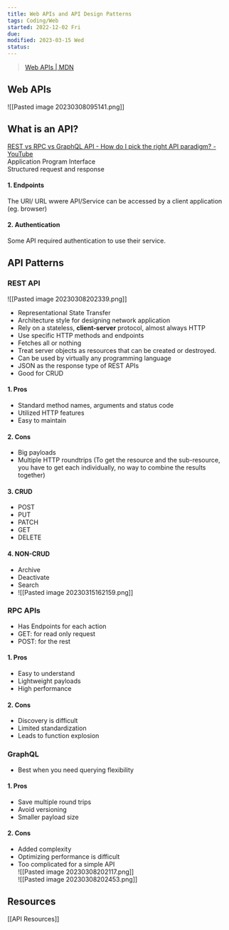 ```yaml
---
title: Web APIs and API Design Patterns
tags: Coding/Web   
started: 2022-12-02 Fri
due: 
modified: 2023-03-15 Wed
status: 
---
```

>[Web APIs | MDN](https://developer.mozilla.org/en-US/docs/Web/API)
## Web APIs
![[Pasted image 20230308095141.png]]
## What is an API?
[REST vs RPC vs GraphQL API - How do I pick the right API paradigm? - YouTube](https://www.youtube.com/watch?v=hkXzsB8D_mo)  
Application Program Interface  
Structured request and response
#### 1. Endpoints
The URI/ URL wwere API/Service can be accessed by a client application (eg. browser)
#### 2. Authentication
Some API required authentication to use their service.
## API Patterns
### REST API
![[Pasted image 20230308202339.png]]
- Representational State Transfer
- Architecture style for designing network application
- Rely on a stateless, **client-server** protocol, almost always HTTP
- Use specific HTTP methods and endpoints
- Fetches all or nothing
- Treat server objects as resources that can be created or destroyed.
- Can be used by virtually any programming language
- JSON as the response type of REST APIs
- Good for CRUD 
#### 1. Pros
- Standard method names, arguments and status code
- Utilized HTTP features
- Easy to maintain
#### 2. Cons
- Big payloads
- Multiple HTTP roundtrips (To get the resource and the sub-resource, you have to get each individually, no way to combine the results together)
#### 3. CRUD
- POST
- PUT
- PATCH
- GET
- DELETE
#### 4. NON-CRUD
- Archive
- Deactivate
- Search
- ![[Pasted image 20230315162159.png]]
### RPC APIs
- Has Endpoints for each action
- GET: for read only request
- POST: for the rest
#### 1. Pros
- Easy to understand
- Lightweight payloads
- High performance
#### 2. Cons
- Discovery is difficult
- Limited standardization
- Leads to function explosion
### GraphQL
- Best when you need querying flexibility
#### 1. Pros
- Save multiple round trips
- Avoid versioning
- Smaller payload size
#### 2. Cons
- Added complexity
- Optimizing performance is difficult
- Too complicated for a simple API  
![[Pasted image 20230308202117.png]]  
![[Pasted image 20230308202453.png]]
## Resources
[[API Resources]]
